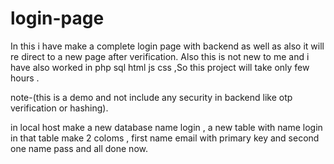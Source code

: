 # login-page

In this i have make a complete login page with backend as well as also it will re direct to a new page after verification.
Also this is not new to me and i have also worked in php sql html js css ,So this project will take only few hours .

note-(this is a demo and not include any security in backend like otp verification or hashing).

in local host make a new database name login , a new table with name login 
in that table make 2 coloms , first name email with primary key and second one name pass and all done now.
